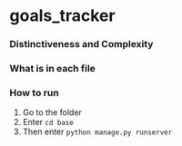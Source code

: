# goals_tracker
<!--
Your README.md file should be minimally multiple paragraphs in length, and should provide a comprehensive documentation of what you did and, if applicable, why you did it.

It documents your project thoroughly, and that distinguishes this project from others in the course and defends its complexity.

This section alone should consist of several paragraphs, before you even begin to talk about the documentation of your project.
-->

### Distinctiveness and Complexity
<!-- Why you believe your project satisfies the distinctiveness and complexity requirements, mentioned above. -->

### What is in each file
<!-- What’s contained in each file you created. -->

### How to run
<!-- How to run your application. -->
1. Go to the folder
2. Enter `cd base`
3. Then enter `python manage.py runserver`